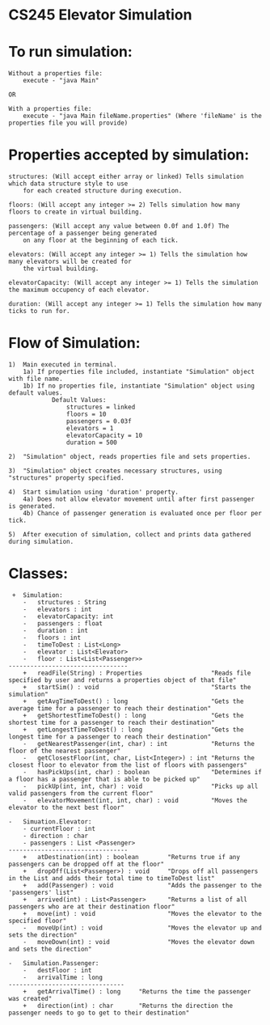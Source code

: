 # CS245 Elevator Simulation

# To run simulation:
    Without a properties file: 
        execute - "java Main"
    
    OR

    With a properties file: 
        execute - "java Main fileName.properties" (Where 'fileName' is the properties file you will provide)


# Properties accepted by simulation:
    structures: (Will accept either array or linked) Tells simulation which data structure style to use
        for each created structure during execution.
        
    floors: (Will accept any integer >= 2) Tells simulation how many floors to create in virtual building.
    
    passengers: (Will accept any value between 0.0f and 1.0f) The percentage of a passenger being generated
        on any floor at the beginning of each tick.

    elevators: (Will accept any integer >= 1) Tells the simulation how many elevators will be created for
        the virtual building.

    elevatorCapacity: (Will accept any integer >= 1) Tells the simulation the maximum occupency of each elevator.
        
    duration: (Will accept any integer >= 1) Tells the simulation how many ticks to run for.


# Flow of Simulation:    
    1)  Main executed in terminal.
        1a) If properties file included, instantiate "Simulation" object with file name.
        1b) If no properties file, instantiate "Simulation" object using default values.
                Default Values:
                    structures = linked
                    floors = 10
                    passengers = 0.03f
                    elevators = 1
                    elevatorCapacity = 10
                    duration = 500

    2)  "Simulation" object, reads properties file and sets properties.  
    
    3)  "Simulation" object creates necessary structures, using "structures" property specified.              

    4)  Start simulation using 'duration' property.
        4a) Does not allow elevator movement until after first passenger is generated.
        4b) Chance of passenger generation is evaluated once per floor per tick.

    5)  After execution of simulation, collect and prints data gathered during simulation.


# Classes:
     +  Simulation:
        -   structures : String
        -   elevators : int
        -   elevatorCapacity: int
        -   passengers : float
        -   duration : int
        -   floors : int
        -   timeToDest : List<Long>
        -   elevator : List<Elevator>
        -   floor : List<List<Passenger>>
    ---------------------------------
        +   readFile(String) : Properties                   "Reads file specified by user and returns a properties object of that file"
        +   startSim() : void                               "Starts the simulation"
        +   getAvgTimeToDest() : long                       "Gets the average time for a passenger to reach their destination"
        +   getShortestTimeToDest() : long                  "Gets the shortest time for a passenger to reach their destination"
        +   getLongestTimeToDest() : long                   "Gets the longest time for a passenger to reach their destination"
        -   getNearestPassenger(int, char) : int            "Returns the floor of the nearest passenger"
        -   getClosestFloor(int, char, List<Integer>) : int "Returns the closest floor to elevator from the list of floors with passengers"
        -   hasPickUps(int, char) : boolean                 "Determines if a floor has a passenger that is able to be picked up"
        -   pickUp(int, int, char) : void                   "Picks up all valid passengers from the current floor"
        -   elevatorMovement(int, int, char) : void         "Moves the elevator to the next best floor"

    -   Simuation.Elevator:
        - currentFloor : int
        - direction : char
        - passengers : List <Passenger>
    ---------------------------------
        +   atDestination(int) : boolean        "Returns true if any passengers can be dropped off at the floor"
        +   dropOff(List<Passenger>) : void     "Drops off all passengers in the List and adds their total time to timeToDest list"
        +   add(Passenger) : void               "Adds the passenger to the 'passengers' list"
        +   arrived(int) : List<Passenger>      "Returns a list of all passengers who are at their destination floor"
        +   move(int) : void                    "Moves the elevator to the specified floor"
        -   moveUp(int) : void                  "Moves the elevator up and sets the direction"
        -   moveDown(int) : void                "Moves the elevator down and sets the direction"

    -   Simulation.Passenger:
        -   destFloor : int
        -   arrivalTime : long
    --------------------------------
        +   getArrivalTime() : long     "Returns the time the passenger was created"
        +   direction(int) : char       "Returns the direction the passenger needs to go to get to their destination" 
